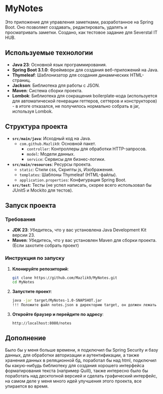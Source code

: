 # MyNotes

Это приложение для управления заметками, разработанное на Spring Boot. Оно позволяет создавать, редактировать, удалять и просматривать заметки. Создано, как тестовое задание для Severstal IT HUB.

## Используемые технологии

- **Java 23**: Основной язык программирования.
- **Spring Boot 3.1.0**: Фреймворк для создания веб-приложений на Java.
- **Thymeleaf**: Шаблонизатор для создания динамических HTML-страниц.
- **Jackson**: Библиотека для работы с JSON.
- **Maven**: Система сборки проекта.
- **Lombok**: Библиотека для сокращения boilerplate-кода (используется для автоматической генерации геттеров, сеттеров и конструкторов) - в итоге отказался, не получилось нормально собрать в jar, используя Lombok.

## Структура проекта

- **`src/main/java`**: Исходный код на Java.
  - `com.github.Mazlik9`: Основной пакет.
    - `controller`: Контроллеры для обработки HTTP-запросов.
    - `model`: Модели данных.
    - `service`: Сервисы для бизнес-логики.
- **`src/main/resources`**: Ресурсы проекта.
  - `static`: Стили css, Скрипты js, Изображения.
  - `templates`: Шаблоны Thymeleaf (HTML-файлы).
  - `application.properties`: Конфигурация Spring Boot.
- **`src/test`**: Тесты (не успел написать, скорее всего использовал бы JUnit5 и Mockito для тестов).

## Запуск проекта

### Требования

- **JDK 23**: Убедитесь, что у вас установлена Java Development Kit версии 23.
- **Maven**: Убедитесь, что у вас установлен Maven для сборки проекта. (Если захотите собрать проект)

### Инструкция по запуску

1. **Клонируйте репозиторий**:
   ```bash
   git clone https://github.com/Mazlik9/MyNotes.git
   cd MyNotes

2. **Запустите проект**:
   ```bash
   java -jar target/MyNotes-1.0-SNAPSHOT.jar
   !!! Положите файл notes.json в директорию target, он должен лежать в одной директории с файлом MyNotes-1.0-SNAPSHOT.jar

3. **Откройте браузер и перейдите по адресу**:
   ```url
   http://localhost:8080/notes

 ## Дополнение

 Было бы у меня больше времени, я подключил бы Spring Security и базу данных, для обработки авторизации и аутентификации, а также хранения данных в реляционной бд, поработал бы над html,
 подключил бы какую-нибудь библиотеку для создания хорошего интерфейса форматирования текста (например Quill), также интересно было бы поработать над десктопной версией и сделать графический
 интерфейс, на самом деле у меня много идей улучшения этого проекта, все упирается во время.
